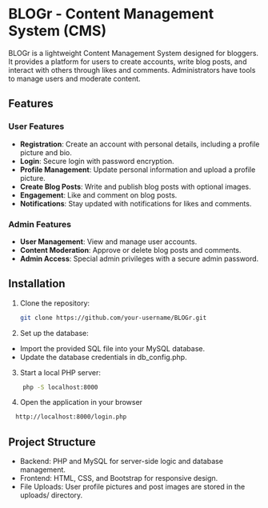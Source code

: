 # BLOGr - Content Management System (CMS)

BLOGr is a lightweight Content Management System designed for bloggers. It provides a platform for users to create accounts, write blog posts, and interact with others through likes and comments. Administrators have tools to manage users and moderate content.

## Features

### User Features
- **Registration**: Create an account with personal details, including a profile picture and bio.
- **Login**: Secure login with password encryption.
- **Profile Management**: Update personal information and upload a profile picture.
- **Create Blog Posts**: Write and publish blog posts with optional images.
- **Engagement**: Like and comment on blog posts.
- **Notifications**: Stay updated with notifications for likes and comments.

### Admin Features
- **User Management**: View and manage user accounts.
- **Content Moderation**: Approve or delete blog posts and comments.
- **Admin Access**: Special admin privileges with a secure admin password.

## Installation

1. Clone the repository:
   ```bash
   git clone https://github.com/your-username/BLOGr.git

2. Set up the database:

* Import the provided SQL file into your MySQL database.
* Update the database credentials in db_config.php.

3. Start a local PHP server: 
```bash
    php -S localhost:8000
````
4. Open the application in your browser
```bash
  http://localhost:8000/login.php
````
## Project Structure
* Backend: PHP and MySQL for server-side logic and database management.
* Frontend: HTML, CSS, and Bootstrap for responsive design.
* File Uploads: User profile pictures and post images are stored in the uploads/ directory.

